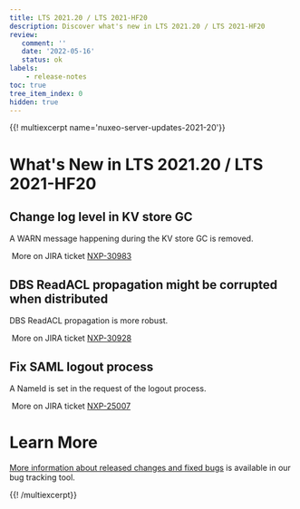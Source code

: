 ```yaml
---
title: LTS 2021.20 / LTS 2021-HF20
description: Discover what's new in LTS 2021.20 / LTS 2021-HF20
review:
   comment: ''
   date: '2022-05-16'
   status: ok
labels:
    - release-notes
toc: true
tree_item_index: 0
hidden: true
---
```


{{! multiexcerpt name='nuxeo-server-updates-2021-20'}}
# What's New in LTS 2021.20 / LTS 2021-HF20

## Change log level in KV store GC

A WARN message happening during the KV store GC is removed.

<i class=fa fa-long-arrow-right aria-hidden=true></i>&nbsp;More on JIRA ticket [NXP-30983](https://jira.nuxeo.com/browse/NXP-30983)

## DBS ReadACL propagation might be corrupted when distributed

DBS ReadACL propagation is more robust.

<i class=fa fa-long-arrow-right aria-hidden=true></i>&nbsp;More on JIRA ticket [NXP-30928](https://jira.nuxeo.com/browse/NXP-30928)

## Fix SAML logout process

A NameId is set in the request of the logout process.

<i class=fa fa-long-arrow-right aria-hidden=true></i>&nbsp;More on JIRA ticket [NXP-25007](https://jira.nuxeo.com/browse/NXP-25007)


# Learn More

[More information about released changes and fixed bugs](https://jira.nuxeo.com/secure/ReleaseNote.jspa?projectId=10011&version=21668) is available in our bug tracking tool.

{{! /multiexcerpt}}
